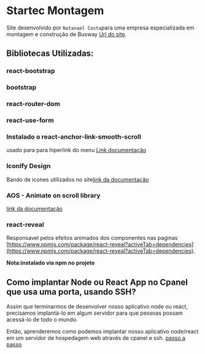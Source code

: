 # Startec Montagem
Site desenvolvido por `Natanael Costa`para uma empresa especializada em montagem e construção de Busway [Url do site](https://startecmontagem.com.br).

## Bibliotecas Utilizadas:

### react-bootstrap

### bootstrap

### react-router-dom

### react-use-form
### Instalado o react-anchor-link-smooth-scroll
usado para para hiperlink do menu [Link documentação](https://www.npmjs.com/package/react-anchor-link-smooth-scroll?activeTab=dependencies)
### IconIfy Design 

Bando de icones utilizados no site[link da documentação](https://michalsnik.github.io/aos/)
### AOS - Animate on scroll library
[link da documentação](https://icon-sets.iconify.design/clarity/envelope-solid/)

### react-reveal

Responsavel pelos efeitos animados dos componentes nas paginas [https://www.npmjs.com/package/react-reveal?activeTab=dependencies](https://www.npmjs.com/package/react-reveal?activeTab=dependencies).

**Nota:instalado via npm no projeto**

## Como implantar Node ou React App no ​​Cpanel que usa uma porta, usando SSH?

Assim que terminarmos de desenvolver nosso aplicativo node ou react, precisamos implantá-lo em algum servidor para que pessoas possam acessá-lo de todo o mundo.

Então, aprenderemos como podemos implantar nosso aplicativo node/react em um servidor de hospedagem web através de cpanel e ssh. [passo a passo](https://dev.to/husnain/how-to-deploy-node-or-react-app-on-cpanel-which-uses-a-port-using-ssh-a5b)